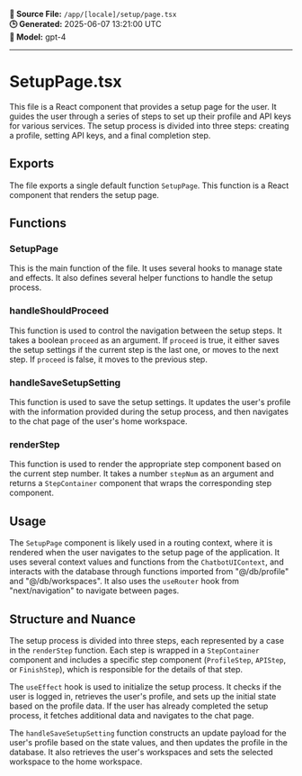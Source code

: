 **📄 Source File:** `/app/[locale]/setup/page.tsx`  
**🕒 Generated:** 2025-06-07 13:21:00 UTC  
**🤖 Model:** gpt-4

---

# SetupPage.tsx

This file is a React component that provides a setup page for the user. It guides the user through a series of steps to set up their profile and API keys for various services. The setup process is divided into three steps: creating a profile, setting API keys, and a final completion step.

## Exports

The file exports a single default function `SetupPage`. This function is a React component that renders the setup page.

## Functions

### SetupPage

This is the main function of the file. It uses several hooks to manage state and effects. It also defines several helper functions to handle the setup process.

### handleShouldProceed

This function is used to control the navigation between the setup steps. It takes a boolean `proceed` as an argument. If `proceed` is true, it either saves the setup settings if the current step is the last one, or moves to the next step. If `proceed` is false, it moves to the previous step.

### handleSaveSetupSetting

This function is used to save the setup settings. It updates the user's profile with the information provided during the setup process, and then navigates to the chat page of the user's home workspace.

### renderStep

This function is used to render the appropriate step component based on the current step number. It takes a number `stepNum` as an argument and returns a `StepContainer` component that wraps the corresponding step component.

## Usage

The `SetupPage` component is likely used in a routing context, where it is rendered when the user navigates to the setup page of the application. It uses several context values and functions from the `ChatbotUIContext`, and interacts with the database through functions imported from "@/db/profile" and "@/db/workspaces". It also uses the `useRouter` hook from "next/navigation" to navigate between pages.

## Structure and Nuance

The setup process is divided into three steps, each represented by a case in the `renderStep` function. Each step is wrapped in a `StepContainer` component and includes a specific step component (`ProfileStep`, `APIStep`, or `FinishStep`), which is responsible for the details of that step.

The `useEffect` hook is used to initialize the setup process. It checks if the user is logged in, retrieves the user's profile, and sets up the initial state based on the profile data. If the user has already completed the setup process, it fetches additional data and navigates to the chat page.

The `handleSaveSetupSetting` function constructs an update payload for the user's profile based on the state values, and then updates the profile in the database. It also retrieves the user's workspaces and sets the selected workspace to the home workspace.